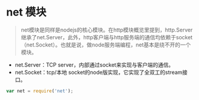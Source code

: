 # net 模块

> net模块是同样是nodejs的核心模块。在http模块概览里提到，http.Server继承了net.Server，此外，http客户端与http服务端的通信均依赖于socket（net.Socket）。也就是说，做node服务端编程，net基本是绕不开的一个模块。

- net.Server：TCP server，内部通过socket来实现与客户端的通信。
- net.Socket：tcp/本地 socket的node版实现，它实现了全双工的stream接口。

```js
var net = require('net');
```
